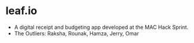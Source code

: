 # leaf.io

- A digital receipt and budgeting app developed at the MAC Hack Sprint.
- The Outliers: Raksha, Rounak, Hamza, Jerry, Omar
